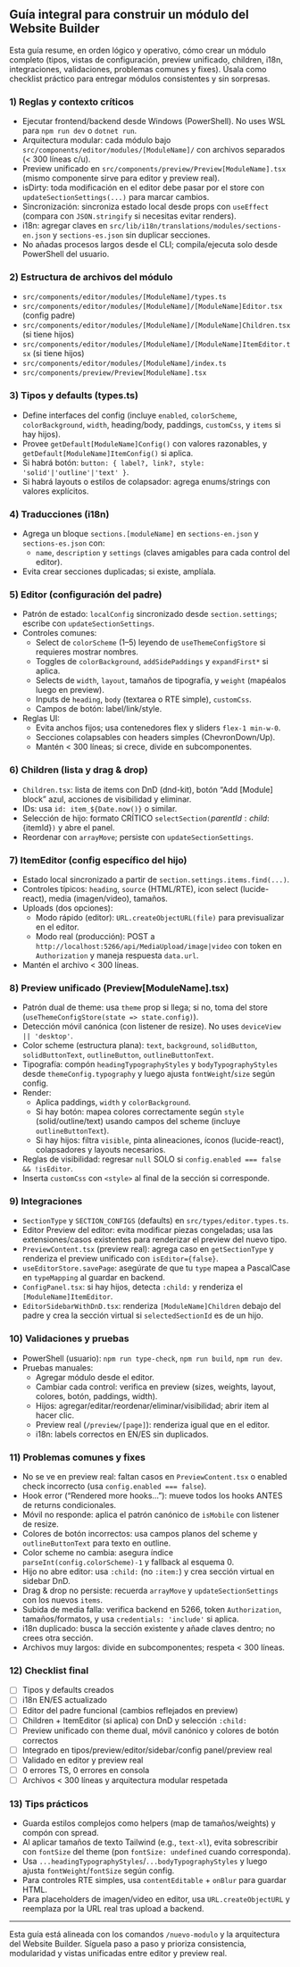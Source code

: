 ## Guía integral para construir un módulo del Website Builder

Esta guía resume, en orden lógico y operativo, cómo crear un módulo completo (tipos, vistas de configuración, preview unificado, children, i18n, integraciones, validaciones, problemas comunes y fixes). Úsala como checklist práctico para entregar módulos consistentes y sin sorpresas.

### 1) Reglas y contexto críticos
- Ejecutar frontend/backend desde Windows (PowerShell). No uses WSL para `npm run dev` o `dotnet run`.
- Arquitectura modular: cada módulo bajo `src/components/editor/modules/[ModuleName]/` con archivos separados (< 300 líneas c/u).
- Preview unificado en `src/components/preview/Preview[ModuleName].tsx` (mismo componente sirve para editor y preview real).
- isDirty: toda modificación en el editor debe pasar por el store con `updateSectionSettings(...)` para marcar cambios.
- Sincronización: sincroniza estado local desde props con `useEffect` (compara con `JSON.stringify` si necesitas evitar renders).
- i18n: agregar claves en `src/lib/i18n/translations/modules/sections-en.json` y `sections-es.json` sin duplicar secciones.
- No añadas procesos largos desde el CLI; compila/ejecuta solo desde PowerShell del usuario.

### 2) Estructura de archivos del módulo
- `src/components/editor/modules/[ModuleName]/types.ts`
- `src/components/editor/modules/[ModuleName]/[ModuleName]Editor.tsx` (config padre)
- `src/components/editor/modules/[ModuleName]/[ModuleName]Children.tsx` (si tiene hijos)
- `src/components/editor/modules/[ModuleName]/[ModuleName]ItemEditor.tsx` (si tiene hijos)
- `src/components/editor/modules/[ModuleName]/index.ts`
- `src/components/preview/Preview[ModuleName].tsx`

### 3) Tipos y defaults (types.ts)
- Define interfaces del config (incluye `enabled`, `colorScheme`, `colorBackground`, `width`, heading/body, paddings, `customCss`, y `items` si hay hijos).
- Provee `getDefault[ModuleName]Config()` con valores razonables, y `getDefault[ModuleName]ItemConfig()` si aplica.
- Si habrá botón: `button: { label?, link?, style: 'solid'|'outline'|'text' }`.
- Si habrá layouts o estilos de colapsador: agrega enums/strings con valores explícitos.

### 4) Traducciones (i18n)
- Agrega un bloque `sections.[moduleName]` en `sections-en.json` y `sections-es.json` con:
  - `name`, `description` y `settings` (claves amigables para cada control del editor).
- Evita crear secciones duplicadas; si existe, amplíala.

### 5) Editor (configuración del padre)
- Patrón de estado: `localConfig` sincronizado desde `section.settings`; escribe con `updateSectionSettings`.
- Controles comunes:
  - Select de `colorScheme` (1–5) leyendo de `useThemeConfigStore` si requieres mostrar nombres.
  - Toggles de `colorBackground`, `addSidePaddings` y `expandFirst*` si aplica.
  - Selects de `width`, `layout`, tamaños de tipografía, y `weight` (mapéalos luego en preview).
  - Inputs de `heading`, `body` (textarea o RTE simple), `customCss`.
  - Campos de botón: label/link/style.
- Reglas UI:
  - Evita anchos fijos; usa contenedores flex y sliders `flex-1 min-w-0`.
  - Secciones colapsables con headers simples (ChevronDown/Up).
  - Mantén < 300 líneas; si crece, divide en subcomponentes.

### 6) Children (lista y drag & drop)
- `Children.tsx`: lista de items con DnD (dnd-kit), botón “Add [Module] block” azul, acciones de visibilidad y eliminar.
- IDs: usa `id: item_${Date.now()}` o similar.
- Selección de hijo: formato CRÍTICO `selectSection(`${parentId}:child:${itemId}`)` y abre el panel.
- Reordenar con `arrayMove`; persiste con `updateSectionSettings`.

### 7) ItemEditor (config específico del hijo)
- Estado local sincronizado a partir de `section.settings.items.find(...)`.
- Controles típicos: `heading`, `source` (HTML/RTE), icon select (lucide-react), media (imagen/video), tamaños.
- Uploads (dos opciones):
  - Modo rápido (editor): `URL.createObjectURL(file)` para previsualizar en el editor.
  - Modo real (producción): POST a `http://localhost:5266/api/MediaUpload/image|video` con token en `Authorization` y maneja respuesta `data.url`.
- Mantén el archivo < 300 líneas.

### 8) Preview unificado (Preview[ModuleName].tsx)
- Patrón dual de theme: usa `theme` prop si llega; si no, toma del store (`useThemeConfigStore(state => state.config)`).
- Detección móvil canónica (con listener de resize). No uses `deviceView || 'desktop'`.
- Color scheme (estructura plana): `text`, `background`, `solidButton`, `solidButtonText`, `outlineButton`, `outlineButtonText`.
- Tipografía: compón `headingTypographyStyles` y `bodyTypographyStyles` desde `themeConfig.typography` y luego ajusta `fontWeight`/`size` según config.
- Render:
  - Aplica paddings, `width` y `colorBackground`.
  - Si hay botón: mapea colores correctamente según `style` (solid/outline/text) usando campos del scheme (incluye `outlineButtonText`).
  - Si hay hijos: filtra `visible`, pinta alineaciones, íconos (lucide-react), colapsadores y layouts necesarios.
- Reglas de visibilidad: regresar `null` SOLO si `config.enabled === false && !isEditor`.
- Inserta `customCss` con `<style>` al final de la sección si corresponde.

### 9) Integraciones
- `SectionType` y `SECTION_CONFIGS` (defaults) en `src/types/editor.types.ts`.
- Editor Preview del editor: evita modificar piezas congeladas; usa las extensiones/casos existentes para renderizar el preview del nuevo tipo.
- `PreviewContent.tsx` (preview real): agrega caso en `getSectionType` y renderiza el preview unificado con `isEditor={false}`.
- `useEditorStore.savePage`: asegúrate de que tu `type` mapea a PascalCase en `typeMapping` al guardar en backend.
- `ConfigPanel.tsx`: si hay hijos, detecta `:child:` y renderiza el `[ModuleName]ItemEditor`.
- `EditorSidebarWithDnD.tsx`: renderiza `[ModuleName]Children` debajo del padre y crea la sección virtual si `selectedSectionId` es de un hijo.

### 10) Validaciones y pruebas
- PowerShell (usuario): `npm run type-check`, `npm run build`, `npm run dev`.
- Pruebas manuales:
  - Agregar módulo desde el editor.
  - Cambiar cada control: verifica en preview (sizes, weights, layout, colores, botón, paddings, width).
  - Hijos: agregar/editar/reordenar/eliminar/visibilidad; abrir item al hacer clic.
  - Preview real (`/preview/[page]`): renderiza igual que en el editor.
  - i18n: labels correctos en EN/ES sin duplicados.

### 11) Problemas comunes y fixes
- No se ve en preview real: faltan casos en `PreviewContent.tsx` o enabled check incorrecto (usa `config.enabled === false`).
- Hook error (“Rendered more hooks…”): mueve todos los hooks ANTES de returns condicionales.
- Móvil no responde: aplica el patrón canónico de `isMobile` con listener de resize.
- Colores de botón incorrectos: usa campos planos del scheme y `outlineButtonText` para texto en outline.
- Color scheme no cambia: asegura índice `parseInt(config.colorScheme)-1` y fallback al esquema 0.
- Hijo no abre editor: usa `:child:` (no `:item:`) y crea sección virtual en sidebar DnD.
- Drag & drop no persiste: recuerda `arrayMove` y `updateSectionSettings` con los nuevos `items`.
- Subida de media falla: verifica backend en 5266, token `Authorization`, tamaños/formatos, y usa `credentials: 'include'` si aplica.
- i18n duplicado: busca la sección existente y añade claves dentro; no crees otra sección.
- Archivos muy largos: divide en subcomponentes; respeta < 300 líneas.

### 12) Checklist final
- [ ] Tipos y defaults creados
- [ ] i18n EN/ES actualizado
- [ ] Editor del padre funcional (cambios reflejados en preview)
- [ ] Children + ItemEditor (si aplica) con DnD y selección `:child:`
- [ ] Preview unificado con theme dual, móvil canónico y colores de botón correctos
- [ ] Integrado en tipos/preview/editor/sidebar/config panel/preview real
- [ ] Validado en editor y preview real
- [ ] 0 errores TS, 0 errores en consola
- [ ] Archivos < 300 líneas y arquitectura modular respetada

### 13) Tips prácticos
- Guarda estilos complejos como helpers (map de tamaños/weights) y compón con spread.
- Al aplicar tamaños de texto Tailwind (e.g., `text-xl`), evita sobrescribir con `fontSize` del theme (pon `fontSize: undefined` cuando corresponda).
- Usa `...headingTypographyStyles`/`...bodyTypographyStyles` y luego ajusta `fontWeight`/`fontSize` según config.
- Para controles RTE simples, usa `contentEditable` + `onBlur` para guardar HTML.
- Para placeholders de imagen/video en editor, usa `URL.createObjectURL` y reemplaza por la URL real tras upload a backend.

---
Esta guía está alineada con los comandos `/nuevo-modulo` y la arquitectura del Website Builder. Síguela paso a paso y prioriza consistencia, modularidad y vistas unificadas entre editor y preview real.
